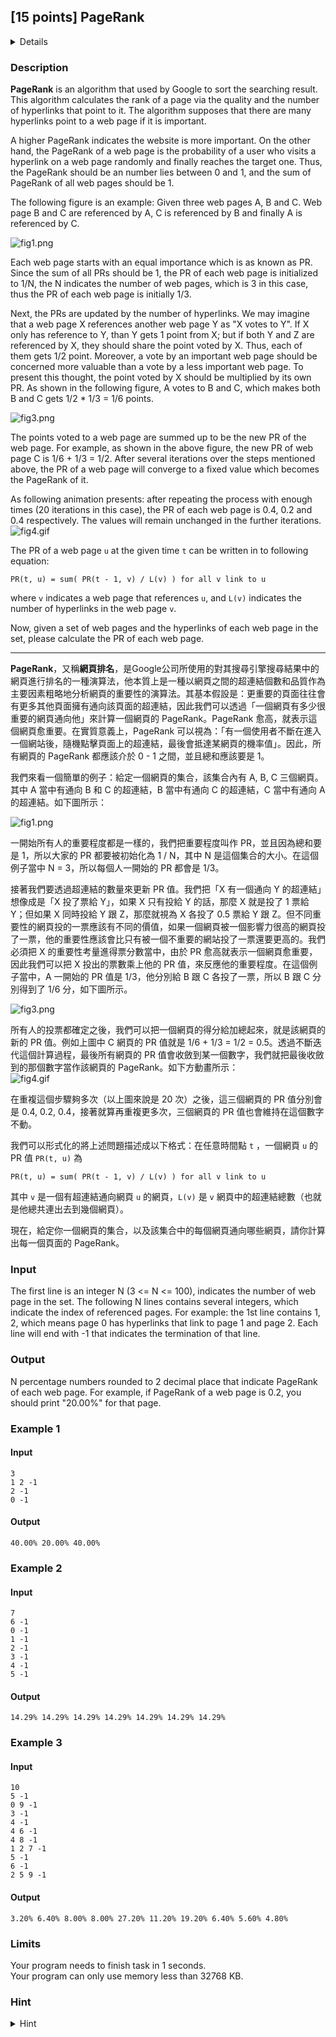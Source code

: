 ## [15 points] PageRank
<details>
<summary>Details</summary>

Level: Hard  
Tags: If/else, Loop, Array, Basic Types, Format I/O  
Problem ID: [HtBgMZEW8fMd](https://ckj.imslab.org/#/problems/HtBgMZEW8fMd)  
</details>

### Description
**PageRank** is an algorithm that used by Google to sort the searching result. This algorithm calculates the rank of a page via the quality and the number of hyperlinks that point to it. The algorithm supposes that there are many hyperlinks point to a web page if it is important.

A higher PageRank indicates the website is more important. On the other hand, the PageRank of a web page is the probability of a user who visits a hyperlink on a web page randomly and finally reaches the target one. Thus, the PageRank should be an number lies between 0 and 1, and the sum of PageRank of all web pages should be 1.

The following figure is an example: Given three web pages A, B and C. Web page B and C are referenced by A, C is referenced by B and finally A is referenced by C.

![fig1.png](img/fig1.png)

Each web page starts with an equal importance which is as known as PR. Since the sum of all PRs should be 1, the PR of each web page is initialized to 1/N, the N indicates the number of web pages, which is 3 in this case, thus the PR of each web page is initially 1/3. 

Next, the PRs are updated by the number of hyperlinks. We may imagine that a web page X references another web page Y as "X votes to Y". If X only has reference to Y, than Y gets 1 point from X; but if both Y and Z are referenced by X, they should share the point voted by X. Thus, each of them gets 1/2 point. Moreover, a vote by an important web page should be concerned more valuable than a vote by a less important web page. To present this thought, the point voted by X should be multiplied by its own PR. As shown in the following figure, A votes to B and C, which makes both B and C gets 1/2 \* 1/3 = 1/6 points.

![fig3.png](img/fig3.png)

The points voted to a web page are summed up to be the new PR of the web page. For example, as shown in the above figure, the new PR of web page C is 1/6 + 1/3 = 1/2. After several iterations over the steps mentioned above, the PR of a web page will converge to a fixed value which becomes the PageRank of it. 

As following animation presents: after repeating the process with enough times (20 iterations in this case), the PR of each web page is 0.4, 0.2 and 0.4 respectively. The values will remain unchanged in the further iterations.   
![fig4.gif](img/fig4.gif)



The PR of a web page `u` at the given time `t` can be written in to following equation:

`PR(t, u) = sum( PR(t - 1, v) / L(v) ) for all v link to u`

where `v` indicates a web page that references `u`, and `L(v)` indicates the number of hyperlinks in the web page `v`. 

Now, given a set of web pages and the hyperlinks of each web page in the set, please calculate the PR of each web page.



---

**PageRank**，又稱**網頁排名**，是Google公司所使用的對其搜尋引擎搜尋結果中的網頁進行排名的一種演算法，他本質上是一種以網頁之間的超連結個數和品質作為主要因素粗略地分析網頁的重要性的演算法。其基本假設是：更重要的頁面往往會有更多其他頁面擁有通向該頁面的超連結，因此我們可以透過「一個網頁有多少很重要的網頁通向他」來計算一個網頁的 PageRank。PageRank 愈高，就表示這個網頁愈重要。在實質意義上，PageRank 可以視為：「有一個使用者不斷在進入一個網站後，隨機點擊頁面上的超連結，最後會抵達某網頁的機率值」。因此，所有網頁的 PageRank 都應該介於 0 - 1 之間，並且總和應該要是 1。

我們來看一個簡單的例子：給定一個網頁的集合，該集合內有 A, B, C 三個網頁。其中 A 當中有通向 B 和 C 的超連結，B 當中有通向 C 的超連結，C 當中有通向 A 的超連結。如下圖所示：

![fig1.png](img/fig1.png)

一開始所有人的重要程度都是一樣的，我們把重要程度叫作 PR，並且因為總和要是 1，所以大家的 PR 都要被初始化為 1 / N，其中 N 是這個集合的大小。在這個例子當中 N = 3，所以每個人一開始的 PR 都會是 1/3。

接著我們要透過超連結的數量來更新 PR 值。我們把「X 有一個通向 Y 的超連結」想像成是「X 投了票給 Y」，如果 X 只有投給 Y 的話，那麼 X 就是投了 1 票給 Y；但如果 X 同時投給 Y 跟 Z，那麼就視為 X 各投了 0.5 票給 Y 跟 Z。但不同重要性的網頁投的一票應該有不同的價值，如果一個網頁被一個影響力很高的網頁投了一票，他的重要性應該會比只有被一個不重要的網站投了一票還要更高的。我們必須把 X 的重要性考量進得票分數當中，由於 PR 愈高就表示一個網頁愈重要，因此我們可以把 X 投出的票數乘上他的 PR 值，來反應他的重要程度。在這個例子當中，A 一開始的 PR 值是 1/3，他分別給 B 跟 C 各投了一票，所以 B 跟 C 分別得到了 1/6 分，如下圖所示。

![fig3.png](img/fig3.png)

所有人的投票都確定之後，我們可以把一個網頁的得分給加總起來，就是該網頁的新的 PR 值。例如上圖中 C 網頁的 PR 值就是 1/6 + 1/3 = 1/2 = 0.5。透過不斷迭代這個計算過程，最後所有網頁的 PR 值會收斂到某一個數字，我們就把最後收斂到的那個數字當作該網頁的 PageRank。如下方動畫所示：  
![fig4.gif](img/fig4.gif)

在重複這個步驟夠多次（以上圖來說是 20 次）之後，這三個網頁的 PR 值分別會是 0.4, 0.2, 0.4，接著就算再重複更多次，三個網頁的 PR 值也會維持在這個數字不動。

我們可以形式化的將上述問題描述成以下格式：在任意時間點 `t` ，一個網頁 `u` 的 PR 值 `PR(t, u)` 為

`PR(t, u) = sum( PR(t - 1, v) / L(v) ) for all v link to u`

其中 `v` 是一個有超連結通向網頁 `u` 的網頁，`L(v)` 是 `v` 網頁中的超連結總數（也就是他總共連出去到幾個網頁）。

現在，給定你一個網頁的集合，以及該集合中的每個網頁通向哪些網頁，請你計算出每一個頁面的 PageRank。


### Input
The first line is an integer N (3 <= N <= 100), indicates the number of web page in the set.
The following N lines contains several integers, which indicate the index of referenced pages. For example: the 1st line contains 1, 2, which means page 0 has hyperlinks that link to page 1 and page 2.
Each line will end with -1 that indicates the termination of that line.
### Output
N percentage numbers rounded to 2 decimal place that indicate PageRank of each web page. For example, if PageRank of a web page is 0.2, you should print "20.00%" for that page.

### Example 1
#### Input
```
3
1 2 -1
2 -1
0 -1
```
#### Output
```
40.00% 20.00% 40.00% 
```

### Example 2
#### Input
```
7
6 -1
0 -1
1 -1
2 -1
3 -1
4 -1
5 -1
```
#### Output
```
14.29% 14.29% 14.29% 14.29% 14.29% 14.29% 14.29% 
```

### Example 3
#### Input
```
10
5 -1
0 9 -1
3 -1
4 -1
4 6 -1
4 8 -1
1 2 7 -1
5 -1
6 -1
2 5 9 -1
```
#### Output
```
3.20% 6.40% 8.00% 8.00% 27.20% 11.20% 19.20% 6.40% 5.60% 4.80% 
```

### Limits
Your program needs to finish task in 1 seconds.  
Your program can only use memory less than 32768 KB.  

### Hint
<details>
<summary>Hint</summary>
You can sum up the difference of every PR between result in time t and time t - 1, and take it as the distance between two results. If the distance is smaller than some tiny number, it means that the result is converged.你可以把前後兩次結果的每一個 PR 值的差加總取平均當作兩次結果的距離，當該距離小於某個很小的數字之後，就代表結果已經收斂了。 
</details>
